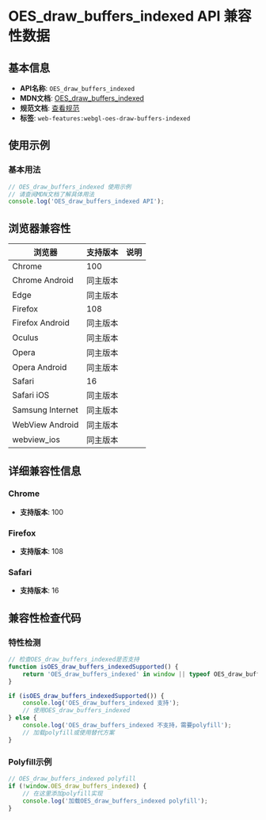 # OES_draw_buffers_indexed API 兼容性数据

## 基本信息

- **API名称**: `OES_draw_buffers_indexed`
- **MDN文档**: [OES_draw_buffers_indexed](https://developer.mozilla.org/docs/Web/API/OES_draw_buffers_indexed)
- **规范文档**: [查看规范](https://registry.khronos.org/webgl/extensions/OES_draw_buffers_indexed/)
- **标签**: `web-features:webgl-oes-draw-buffers-indexed`

## 使用示例

### 基本用法

```javascript
// OES_draw_buffers_indexed 使用示例
// 请查阅MDN文档了解具体用法
console.log('OES_draw_buffers_indexed API');
```

## 浏览器兼容性

| 浏览器 | 支持版本 | 说明 |
|--------|----------|------|
| Chrome | 100 |  |
| Chrome Android | 同主版本 |  |
| Edge | 同主版本 |  |
| Firefox | 108 |  |
| Firefox Android | 同主版本 |  |
| Oculus | 同主版本 |  |
| Opera | 同主版本 |  |
| Opera Android | 同主版本 |  |
| Safari | 16 |  |
| Safari iOS | 同主版本 |  |
| Samsung Internet | 同主版本 |  |
| WebView Android | 同主版本 |  |
| webview_ios | 同主版本 |  |

## 详细兼容性信息

### Chrome

- **支持版本**: 100

### Firefox

- **支持版本**: 108

### Safari

- **支持版本**: 16

## 兼容性检查代码

### 特性检测

```javascript
// 检查OES_draw_buffers_indexed是否支持
function isOES_draw_buffers_indexedSupported() {
    return 'OES_draw_buffers_indexed' in window || typeof OES_draw_buffers_indexed !== 'undefined';
}

if (isOES_draw_buffers_indexedSupported()) {
    console.log('OES_draw_buffers_indexed 支持');
    // 使用OES_draw_buffers_indexed
} else {
    console.log('OES_draw_buffers_indexed 不支持，需要polyfill');
    // 加载polyfill或使用替代方案
}
```

### Polyfill示例

```javascript
// OES_draw_buffers_indexed polyfill
if (!window.OES_draw_buffers_indexed) {
    // 在这里添加polyfill实现
    console.log('加载OES_draw_buffers_indexed polyfill');
}
```

